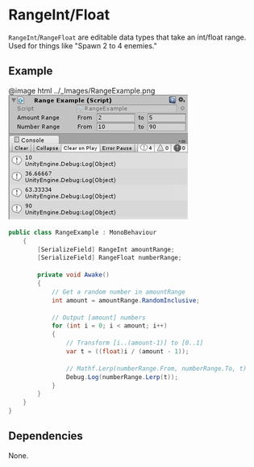 # RangeInt/Float

`RangeInt`/`RangeFloat` are editable data types that take an int/float range. Used for things like "Spawn 2 to 4 enemies."

## Example

@image html ../_Images/RangeExample.png
![RangeExample Editor Screenshot](../_Images/RangeExample.png)

```C#
public class RangeExample : MonoBehaviour
    {
        [SerializeField] RangeInt amountRange;
        [SerializeField] RangeFloat numberRange;

        private void Awake()
        {
            // Get a random number in amountRange
            int amount = amountRange.RandomInclusive;

            // Output [amount] numbers
            for (int i = 0; i < amount; i++)
            {
                // Transform [i..(amount-1)] to [0..1]
                var t = ((float)i / (amount - 1));

                // Mathf.Lerp(numberRange.From, numberRange.To, t)
                Debug.Log(numberRange.Lerp(t));
            }
        }
    }
}
```

## Dependencies

None.